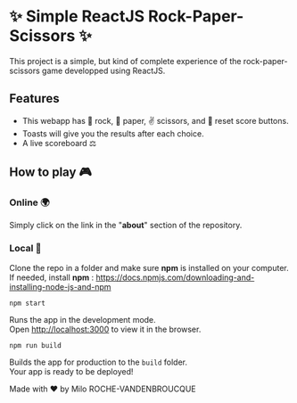 # ✨ Simple ReactJS Rock-Paper-Scissors ✨

This project is a simple, but kind of complete experience of the rock-paper-scissors game developped using ReactJS. 

## Features 

  - This webapp has 👊 rock, 📝 paper, ✌️ scissors, and 🔄 reset score buttons.
  - Toasts will give you the results after each choice.
  - A live scoreboard ⚖️

## How to play 🎮

### Online 🌍

Simply click on the link in the "**about**" section of the repository. 

### Local 💾

Clone the repo in a folder and make sure **npm** is installed on your computer.\
If needed, install **npm** : https://docs.npmjs.com/downloading-and-installing-node-js-and-npm
 
`npm start`

Runs the app in the development mode.\
Open [http://localhost:3000](http://localhost:3000) to view it in the browser.

`npm run build`

Builds the app for production to the `build` folder.\
Your app is ready to be deployed!

Made with ❤️ by Milo ROCHE-VANDENBROUCQUE 


